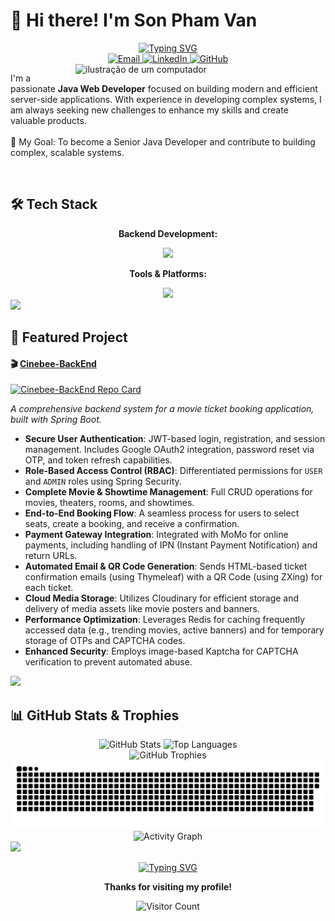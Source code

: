 # 👋 Hi there! I'm Son Pham Van

<div align="center">
  <a href="https://git.io/typing-svg">
    <img src="https://readme-typing-svg.demolab.com/?font=Fira+Code&weight=700&size=25&duration=4000&center=true&vCenter=true&width=450&lines=Java+Web+Developer;Backend+Specialist;Code+Architect" alt="Typing SVG" />
  </a>
</div>

<div align="center">
  <a href="mailto:vanson2004tkhd@gmail.com">
    <img src="https://img.shields.io/badge/Email-D14836?style=for-the-badge&logo=gmail&logoColor=white" alt="Email"/>
  </a>
  <a href="https://www.linkedin.com/in/mark2004dev/">
    <img src="https://img.shields.io/badge/LinkedIn-0077B5?style=for-the-badge&logo=linkedin&logoColor=white" alt="LinkedIn"/>
  </a>
  <a href="https://github.com/Olin2004">
    <img src="https://img.shields.io/badge/GitHub-181717?style=for-the-badge&logo=github&logoColor=white" alt="GitHub"/>
  </a>
</div>

<img src="https://raw.githubusercontent.com/MicaelliMedeiros/micaellimedeiros/master/image/computer-illustration.png" alt="ilustração de um computador" min-width="400px" max-width="400px" width="400px" align="right">

<p align="left">
  I'm a passionate <strong>Java Web Developer</strong> focused on building modern and efficient server-side applications. With experience in developing complex systems, I am always seeking new challenges to enhance my skills and create valuable products.
  <br><br>
  🎯 My Goal: To become a Senior Java Developer and contribute to building complex, scalable systems.
</p>

<br>

## 🛠️ Tech Stack

<div align="center">
  <p><strong>Backend Development:</strong></p>
  <a href="https://skillicons.dev">
    <img src="https://skillicons.dev/icons?i=java,spring,mysql,postgres,redis&theme=dark" />
  </a>
  <p><strong>Tools & Platforms:</strong></p>
  <a href="https://skillicons.dev">
    <img src="https://skillicons.dev/icons?i=git,docker,postman,cloudinary&theme=dark" />
  </a>
</div>

<img src="https://user-images.githubusercontent.com/73097560/115834477-dbab4500-a447-11eb-908a-139a6edaec5c.gif">

## 🎨 Featured Project

#### 🎬 **[Cinebee-BackEnd](https://github.com/Olin2004/Cinebee-BackEnd)**

[![Cinebee-BackEnd Repo Card](https://github-readme-stats.vercel.app/api/pin/?username=Olin2004&repo=Cinebee-BackEnd&theme=radical)](https://github.com/Olin2004/Cinebee-BackEnd)

_A comprehensive backend system for a movie ticket booking application, built with Spring Boot._

-    **Secure User Authentication**: JWT-based login, registration, and session management. Includes Google OAuth2 integration, password reset via OTP, and token refresh capabilities.
-    **Role-Based Access Control (RBAC)**: Differentiated permissions for `USER` and `ADMIN` roles using Spring Security.
-    **Complete Movie & Showtime Management**: Full CRUD operations for movies, theaters, rooms, and showtimes.
-    **End-to-End Booking Flow**: A seamless process for users to select seats, create a booking, and receive a confirmation.
-    **Payment Gateway Integration**: Integrated with MoMo for online payments, including handling of IPN (Instant Payment Notification) and return URLs.
-    **Automated Email & QR Code Generation**: Sends HTML-based ticket confirmation emails (using Thymeleaf) with a QR Code (using ZXing) for each ticket.
-    **Cloud Media Storage**: Utilizes Cloudinary for efficient storage and delivery of media assets like movie posters and banners.
-    **Performance Optimization**: Leverages Redis for caching frequently accessed data (e.g., trending movies, active banners) and for temporary storage of OTPs and CAPTCHA codes.
-    **Enhanced Security**: Employs image-based Kaptcha for CAPTCHA verification to prevent automated abuse.

<img src="https://user-images.githubusercontent.com/73097560/115834477-dbab4500-a447-11eb-908a-139a6edaec5c.gif">

## 📊 GitHub Stats & Trophies

<div align="center">
  <img src="https://github-readme-stats.vercel.app/api?username=Olin2004&show_icons=true&theme=radical" alt="GitHub Stats"/>
  <img src="https://github-readme-stats.vercel.app/api/top-langs/?username=Olin2004&layout=compact&theme=radical" alt="Top Languages"/>
</div>
<div align="center">
  <img src="https://github-profile-trophy.vercel.app/?username=Olin2004&theme=radical&margin-w=15&margin-h=15" alt="GitHub Trophies"/>
</div>
<div align="center">
  <img src="https://raw.githubusercontent.com/Olin2004/Olin2004/output/github-contribution-grid-snake.svg" alt="Contribution Snake"/>
</div>
<div align="center">
  <img src="https://github-readme-activity-graph.vercel.app/graph?username=Olin2004&theme=radical&hide_border=true&area=true" alt="Activity Graph"/>
</div>

<img src="https://user-images.githubusercontent.com/73097560/115834477-dbab4500-a447-11eb-908a-139a6edaec5c.gif">

<div align="center">

<a href="https://git.io/typing-svg"><img src="https://readme-typing-svg.demolab.com/?font=Fira+Code&weight=500&size=20&duration=4000&center=true&vCenter=true&width=450&lines=Code+is+poetry+written+in+logic" alt="Typing SVG" /></a>

**Thanks for visiting my profile!**

![Visitor Count](https://visitor-badge.laobi.icu/badge?page_id=Olin2004.Olin2004)

</div>
